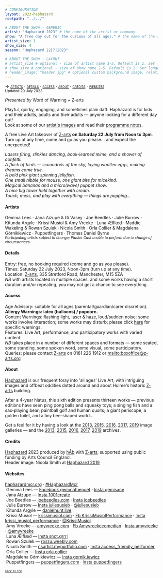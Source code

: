 ```yaml
---
# CONFIGURATION
layout: 2023-haphazard
rootpath: "../../"

# ABOUT THE SHOW - GENERIC
artist: "Haphazard 2023" # the name of the artist or company
show: "A free day out for the curious of all ages." # the name of the show
artist_size: 1
show_size: 4
season: "Haphazard 22|7|2023"

# ABOUT THE SHOW - LAYOUT
# artist_size # optional - size of artist name 1-5. Default is 1. Set longer names to lower values
# show_size # optional - size of show name 2-5. Default is 2. Set longer names to lower values
# header_image: "header.jpg" # optional custom background image, relative to current page
---
```

<span style='font-variant: small-caps'>→ [artists](/current/2023-haphazard/#artists) · [details](/current/2023-haphazard/#details) · [access](/current/2023-haphazard/#access) · [about](/current/2023-haphazard/#about) · [credits](/current/2023-haphazard/#credits) · [websites](/current/2023-haphazard/#websites)</span><br><small>Updated 20 July 2023</small>        
        
*Presented by* Word of Warning *+* Z-arts           
         
Playful, quirky, engaging, and sometimes plain daft: Haphazard is for kids and their adults, adults and *their* adults — anyone looking for a different day out!<br>Look at some of our [artist's images](/galleries/2023-haphazardpre) and read their [programme notes](/current/2023-haphazard/programme).         
          
A free Live Art takeover of <a href="https://z-arts.org/events/haphazard-2" target="_blank">Z-arts</a> **on Saturday 22 July from Noon to 3pm**. Turn up at any time, come and go as you please… and expect the unexpected!         
         
*Lasers firing, slinkies dancing, book-learned mime, and a shower of confetti.<br>A flock of birds — scoundrels of the sky, laying woollen eggs, making dreams come true.<br>A bold pink giant spinning jellyfish.<br>One small nibble for mouse, one giant bite for micekind.<br>Magical bananas and a micro(wave) puppet show.<br>A nice big tower held together with cream.<br>Touch, mess, and play with everything — things are popping…*        
       
#### Artists         
Gemma Lees · Jana Aizupe & Gi Vasey · Joe Beedles · Julie Burrow · Kitunda Argyle · Krissi Musiol & Amy Vreeke · Luna Ælflæd · Maddie Wakeling & Rowan Szulek · Nicola Smith · Orla Collier & Magdalena Górnikiewicz · Puppetfingers · Thomas Daniel Byrne<br><small>*Participating artists subject to change; Plaster Cast unable to perform due to change of circumstances.*</small>         
         
#### Details         
Entry: free, no booking required (come and go as you please).<br>Times: Saturday 22 July 2023, Noon-3pm (turn up at any time).<br>Location: <a href="https://z-arts.org/home/your-visit-to-z-arts/getting-here" target="_blank">Z-arts</a>, 335 Stretford Road, Manchester, M15 5ZA<br>*NB* with artists located in multiple spaces, and some works having a short duration and/or repeating, you may not get a chance to see everything.          
         
#### Access         
Age Advisory: suitable for all ages (parental/guardian/carer discretion).<br>**Allergy Warnings: latex (balloons) / popcorn.**<br>Content Warnings: flashing light, laser & haze, loud/sudden noise; some works involve interaction; some works may disturb; please click [here](/warnings) for specific warnings.<br>Features: Live Art, performance, and participatory works with varied content.<br>*NB* takes place in a number of different spaces and formats — some seated, some standing, some spoken word, some visual, some participatory.<br>Queries: please contact <a href="https://z-arts.org/home/your-visit-to-z-arts/access" target="_blank">Z-arts</a> on 0161 226 1912 or <mailto:boxoffice@z-arts.org>        
         
#### About         
[Haphazard](/hab/haphazard) is our frequent foray into 'all ages' Live Art, with intriguing images and offbeat oddities dotted around and about Hulme's historic <a href="https://www.z-arts.org/about-us" target="_blank">Z-arts</a> building.         
         
After a 4-year hiatus, this sixth edition presents thirteen works — previous editions have seen ping pong balls and squeaky toys; a singing fish and a sax-playing bear; paintball golf and human quoits; a giant periscope, a golden toilet, and a tiny bee-shaped world…        
        
Get a feel for it by having a look at the [2013](/galleries//2013-haphazard), [2015](/galleries/2015-haphazard), [2016](/galleries/2016-haphazard), [2017](/galleries/2017-haphazard), [2019](/galleries/2019-haphazard) image galleries — and the [2013](/archive/2013-spring/haphazard), [2015](/archive/2015-haphazard), [2016](/archive/2016-haphazard), [2017](/archive/2017-haphazard), [2019](/archive/2019-haphazard) archives.        
         
#### Credits                 
[Haphazard](/hab/haphazard) 2023 produced by [hÅb](/hab) with <a href="https://z-arts.org" target="_blank">Z-arts</a>; supported using public funding by Arts Council England.<br>Header image: Nicola Smith at [Haphazard 2019](/archive/2019-haphazard)          
        
#### Websites         
<a href="http://haphazardmcr.org" target="_blank">haphazardmcr.org</a> · <a href="https://twitter.com/hashtag/HaphazardMcr" target="_blank">#HaphazardMcr</a><br>&nbsp;Gemma Lees — <a href="https://facebook.com/gemmathepoet" target="_blank">Facebook gemmathepoet</a> · <a href="https://instagram.com/gemisace" target="_blank">Insta gemisace</a><br>&nbsp;Jana Aizupe — <a href="https://instagram.com/1001create" target="_blank">Insta 1001create</a><br>&nbsp;Joe Beedles — <a href="https://www.joebeedles.com/recent/cheshire-cat-quanta" target="_blank">joebeedles.com</a> · <a href="https://instagram.com/joebeedles" target="_blank">Insta joebeedles</a><br>&nbsp;Julie Burrow — <a href="https://instagram.com/juliesusieb" target="_blank">Insta juliesusieb</a> · <a href="https://twitter.com/juliesusieb" target="_blank">@juliesusieb</a><br>&nbsp;Kitunda Argyle — <a href="https://danielhunt.live" target="_blank">danielhunt.live</a><br>&nbsp;Krissi Musiol — <a href="https://krissimusiol.com" target="_blank">krissimusiol.com</a> · <a href="https://facebook.com/KrissiMusiolPerformance" target="_blank">Fb KrissiMusiolPerformance</a> · <a href="https://instagram.com/krissi_musiol_performance" target="_blank">Insta krissi_musiol_performance</a> · <a href="https://twitter.com/KrissiMusiol" target="_blank">@KrissiMusiol</a><br>&nbsp;Amy Vreeke — <a href="https://amyvreeke.com" target="_blank">amyvreeke.com</a> · <a href="https://facebook.com/Amyvreekecomedian" target="_blank">Fb Amyvreekecomedian</a> · <a href="https://instagram.com/amyvreeke" target="_blank">Insta amyvreeke</a> · <a href="https://twitter.com/amyvreeke" target="_blank">@amyvreeke</a><br>&nbsp;Luna Ælflæd — <a href="https://instagram.com/snot.grrrl" target="_blank">Insta snot.grrrl</a><br>&nbsp;Rowan Szulek — <a href="https://roszu.weebly.com" target="_blank">roszu.weebly.com</a><br>&nbsp;Nicola Smith — <a href="https://nsartist.myportfolio.com" target="_blank">nsartist.myportfolio.com</a> · <a href="https://instagram.com/access_friendly_performer" target="_blank">Insta access_friendly_performer</a><br>&nbsp;Orla Collier — <a href="https://instagram.com/orla.collier" target="_blank">Insta orla.collier</a><br>&nbsp;Magdalena Górnikiewicz — <a href="https://instagram.com/gornik.iewicz" target="_blank">Insta gornik.iewicz</a><br>&nbsp;Puppetfingers — <a href="https://puppetfingers.com" target="_blank">puppetfingers.com</a> · <a href="https://instagram.com/puppetfingers" target="_blank">Insta puppetfingers</a>        
         
<small><span style='font-variant: small-caps'>[back to top](/current/2023-haphazard)</span></small>
